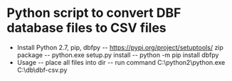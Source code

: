 # Python script to convert DBF database files to CSV files

- Install Python 2.7, pip, dbfpy
-- https://pypi.org/project/setuptools/ zip package
-- python.exe setup.py install
-- python -m pip install dbfpy
- Usage
-- place all files into dir
-- run command C:\python2\python.exe C:\db\dbf-csv.py
